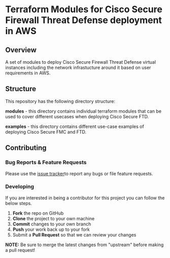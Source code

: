 # Terraform Modules for Cisco Secure Firewall Threat Defense deployment in AWS

## Overview 

A set of modules to deploy Cisco Secure Firewall Threat Defense virtual instances including the network infrastucture around it based on user requirements in AWS.

## Structure

This repository has the following directory structure:

**modules** - this directory contains individual terraform modules that can be used to cover different usecases when deploying Cisco Secure FTD.

**examples** - this directory contains different use-case examples of deploying Cisco Secure FMC and FTD.

## Contributing

### Bug Reports & Feature Requests

Please use the [issue tracker](https://github.com/CiscoDevNet/secure-firewall-aws/issues)to report any bugs or file feature requests.

### Developing

If you are interested in being a contributor for this project you  can follow the below steps.

 1. **Fork** the repo on GitHub
 2. **Clone** the project to your own machine
 3. **Commit** changes to your own branch
 4. **Push** your work back up to your fork
 5. Submit a **Pull Request** so that we can review your changes

**NOTE:** Be sure to merge the latest changes from "upstream" before making a pull request!



